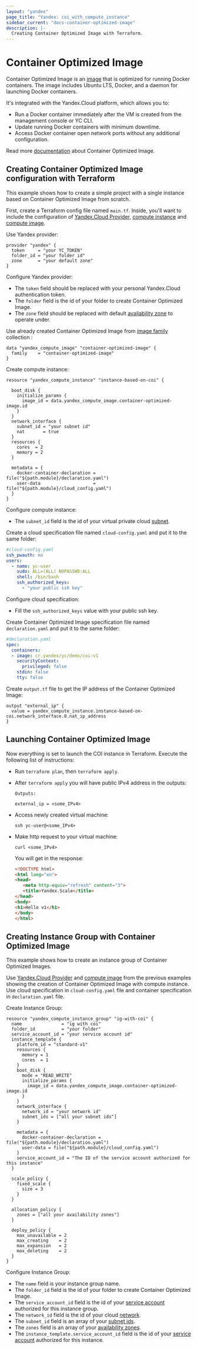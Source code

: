 ```yaml
---
layout: "yandex"
page_title: "Yandex: coi_with_compute_instance"
sidebar_current: "docs-container-optimized-image"
description: |-
  Creating Container Optimized Image with Terraform.
---
```


# Container Optimized Image

Container Optimized Image is an [image](https://cloud.yandex.com/docs/compute/concepts/image) that is optimized for running Docker containers.
The image includes Ubuntu LTS, Docker, and a daemon for launching Docker containers.

It's integrated with the Yandex.Cloud platform, which allows you to:

* Run a Docker container immediately after the VM is created from the management console or YC CLI.
* Update running Docker containers with minimum downtime.
* Access Docker container open network ports without any additional configuration.

Read more [documentation](https://cloud.yandex.com/docs/container-registry/concepts/coi) about Container Optimized Image.

## Creating Container Optimized Image configuration with Terraform

This example shows how to create a simple project with a single instance based on Container Optimized Image from scratch.

First, create a Terraform config file named `main.tf`. Inside, you'll want to include the configuration of
[Yandex.Cloud Provider](https://www.terraform.io/docs/providers/yandex/index.html),
[compute instance](https://www.terraform.io/docs/providers/yandex/r/compute_instance.html)
and [compute image](https://www.terraform.io/docs/providers/yandex/d/datasource_compute_image.html).

Use Yandex provider:

```hcl
provider "yandex" {
  token     = "your YC_TOKEN"
  folder_id = "your folder id"
  zone      = "your default zone"
}
```

Configure Yandex provider:

* The `token` field should be replaced with your personal Yandex.Cloud authentication token.
* The `folder` field is the id of your folder to create Container Optimized Image.
* The `zone` field should be replaced with default [availability zone](https://cloud.yandex.com/docs/overview/concepts/geo-scope) to operate under.

Use already created Container Optimized Image from [image family](https://cloud.yandex.com/docs/compute/concepts/images#family) collection :

```hcl
data "yandex_compute_image" "container-optimized-image" {
  family    = "container-optimized-image"
}
```

Create compute instance:

```hcl
resource "yandex_compute_instance" "instance-based-on-coi" {

  boot_disk {
    initialize_params {
      image_id = data.yandex_compute_image.container-optimized-image.id
    }
  }
  network_interface {
    subnet_id = "your subnet id"
    nat       = true
  }
  resources {
    cores  = 2
    memory = 2
  }

  metadata = {
    docker-container-declaration = file("${path.module}/declaration.yaml")
    user-data                    = file("${path.module}/cloud_config.yaml")
  }
}
```

Configure compute instance:

* The `subnet_id` field is the id of your virtual private cloud [subnet](https://www.terraform.io/docs/providers/yandex/d/datasource_vpc_subnet.html).

Create a cloud specification file named  `cloud-config.yaml` and put it to the same folder:

```yaml
#cloud-config.yaml
ssh_pwauth: no
users:
  - name: yc-user
    sudo: ALL=(ALL) NOPASSWD:ALL
    shell: /bin/bash
    ssh_authorized_keys:
      - "your public ssh key"
```

Configure cloud specification:

* Fill the `ssh_authorized_keys` value with your public ssh key.

Create Container Optimized Image specification file named `declaration.yaml` and put it to the same folder:

```yaml
#declaration.yaml
spec:
  containers:
  - image: cr.yandex/yc/demo/coi:v1
    securityContext:
      privileged: false
    stdin: false
    tty: false
```

Create `output.tf` file to get the IP address of the Container Optimized Image:

```hcl
output "external_ip" {
  value = yandex_compute_instance.instance-based-on-coi.network_interface.0.nat_ip_address
}
```

## Launching Container Optimized Image

Now everything is set to launch the COI instance in Terraform. Execute the following list of instructions:

* Run `terraform plan`, then `terraform apply`.

* After `terraform apply` you will have public IPv4 address in the outputs:

    ```
    Outputs:

    external_ip = <some_IPv4>
    ```
* Access newly created virtual machine:

    ```shell
    ssh yc-user@<some_IPv4>
    ```

* Make http request to your virtual machine:

    ```shell
    curl <some_IPv4>
    ```

    You will get in the response:

    ```html
    <!DOCTYPE html>
    <html lang="en">
    <head>
       <meta http-equiv="refresh" content="3">
       <title>Yandex.Scale</title>
    </head>
    <body>
    <h1>Hello v1</h1>
    </body>
    </html>
    ```

## Creating Instance Group with Container Optimized Image

This example shows how to create an instance group of Container Optimized Images.

Use [Yandex.Cloud Provider](https://www.terraform.io/docs/providers/yandex/index.html) and [compute image](https://www.terraform.io/docs/providers/yandex/d/datasource_compute_image.html)
from the previous examples showing the creation of Container Optimized Image with compute instance.
Use cloud specification in `cloud-config.yaml` file and container specification in `declaration.yaml` file.

Create Instance Group:

```hcl
resource "yandex_compute_instance_group" "ig-with-coi" {
  name               = "ig with coi"
  folder_id          = "your folder"
  service_account_id = "your service account id"
  instance_template {
    platform_id = "standard-v1"
    resources {
      memory = 1
      cores  = 1
    }
    boot_disk {
      mode = "READ_WRITE"
      initialize_params {
        image_id = data.yandex_compute_image.container-optimized-image.id
      }
    }
    network_interface {
      network_id = "your network id"
      subnet_ids = ["all your subnet ids"]
    }

    metadata = {
      docker-container-declaration = file("${path.module}/declaration.yaml")
      user-data = file("${path.module}/cloud_config.yaml")
    }
    service_account_id = "The ID of the service account authorized for this instance"
  }

  scale_policy {
    fixed_scale {
      size = 3
    }
  }

  allocation_policy {
    zones = ["all your availability zones"]
  }

  deploy_policy {
    max_unavailable = 2
    max_creating    = 2
    max_expansion   = 2
    max_deleting    = 2
  }
}
```

Configure Instance Group:

* The `name` field is your instance group name.
* The `folder_id` field is the id of your folder to create Container Optimized Image.
* The `service_account_id` field is the id of your [service account](https://cloud.yandex.com/docs/iam/concepts/users/service-accounts) authorized for this instance group.
* The `network_id` field is the id of your cloud [network](https://cloud.yandex.com/docs/vpc/concepts/network#network).
* The `subnet_id` field is an array of your [subnet ids](https://cloud.yandex.com/docs/vpc/concepts/network#subnet).
* The `zones` field is an array of your [availability zones](https://cloud.yandex.com/docs/overview/concepts/geo-scope).
* The `instance_template.service_account_id` field is the id of your [service account](https://cloud.yandex.com/docs/iam/concepts/users/service-accounts) authorized for this instance.
